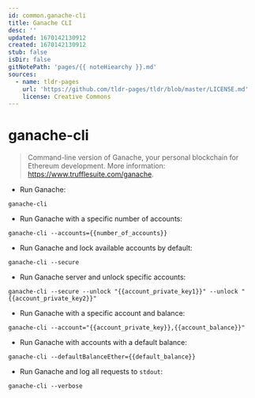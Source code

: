 ```yaml
---
id: common.ganache-cli
title: Ganache CLI
desc: ''
updated: 1670142130912
created: 1670142130912
stub: false
isDir: false
gitNotePath: 'pages/{{ noteHiearchy }}.md'
sources:
  - name: tldr-pages
    url: 'https://github.com/tldr-pages/tldr/blob/master/LICENSE.md'
    license: Creative Commons
---
```

# ganache-cli

> Command-line version of Ganache, your personal blockchain for Ethereum development.
> More information: <https://www.trufflesuite.com/ganache>.

- Run Ganache:

`ganache-cli`

- Run Ganache with a specific number of accounts:

`ganache-cli --accounts={{number_of_accounts}}`

- Run Ganache and lock available accounts by default:

`ganache-cli --secure`

- Run Ganache server and unlock specific accounts:

`ganache-cli --secure --unlock "{{account_private_key1}}" --unlock "{{account_private_key2}}"`

- Run Ganache with a specific account and balance:

`ganache-cli --account="{{account_private_key}},{{account_balance}}"`

- Run Ganache with accounts with a default balance:

`ganache-cli --defaultBalanceEther={{default_balance}}`

- Run Ganache and log all requests to `stdout`:

`ganache-cli --verbose`


